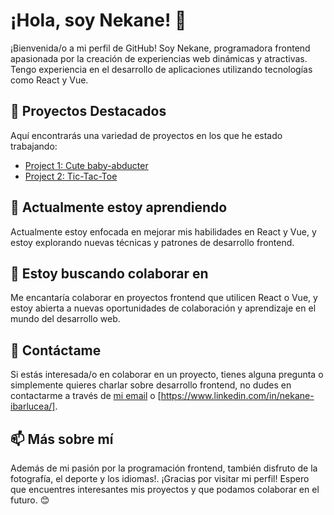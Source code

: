 # ¡Hola, soy Nekane! 👋

¡Bienvenida/o a mi perfil de GitHub! Soy Nekane, programadora frontend apasionada por la creación de experiencias web dinámicas y atractivas. 
Tengo experiencia en el desarrollo de aplicaciones utilizando tecnologías como React y Vue.

## 🔭 Proyectos Destacados

Aquí encontrarás una variedad de proyectos en los que he estado trabajando:

 <ul>
                <li><a href="https://nekaneib.github.io/project01_cute-baby-abducer/">Project 1: Cute baby-abducter</a></li>
               <li><a href="https://github.com/nekaneibb/Tic-Tac-Toe">Project 2: Tic-Tac-Toe</a></li>
            </ul>


## 🌱 Actualmente estoy aprendiendo

Actualmente estoy enfocada en mejorar mis habilidades en React y Vue, y estoy explorando nuevas técnicas y patrones de desarrollo frontend.

## 👯 Estoy buscando colaborar en

Me encantaría colaborar en proyectos frontend que utilicen React o Vue, y estoy abierta a nuevas oportunidades de colaboración y aprendizaje en el mundo del desarrollo web.

## 💬 Contáctame

Si estás interesada/o en colaborar en un proyecto, tienes alguna pregunta o simplemente quieres charlar sobre desarrollo frontend, no dudes en contactarme a través de [mi email](mailto:nekane.ibarluzea@gmail.com) o [https://www.linkedin.com/in/nekane-ibarlucea/].

## 📫 Más sobre mí

Además de mi pasión por la programación frontend, también disfruto de la fotografía, el deporte y los idiomas!. 
¡Gracias por visitar mi perfil! Espero que encuentres interesantes mis proyectos y que podamos colaborar en el futuro. 😊
